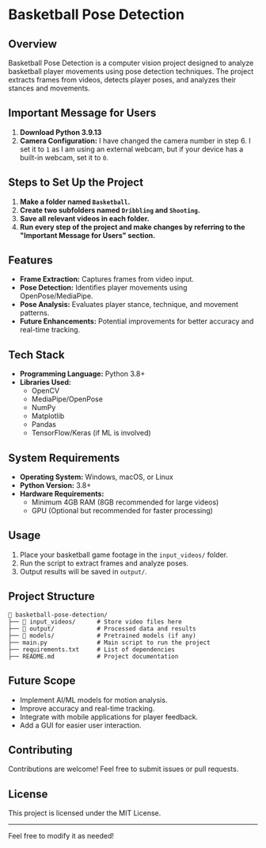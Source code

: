 # Basketball Pose Detection

## Overview
Basketball Pose Detection is a computer vision project designed to analyze basketball player movements using pose detection techniques. The project extracts frames from videos, detects player poses, and analyzes their stances and movements.

## Important Message for Users
1. **Download Python 3.9.13**
2. **Camera Configuration:** I have changed the camera number in step 6. I set it to `1` as I am using an external webcam, but if your device has a built-in webcam, set it to `0`.

## Steps to Set Up the Project
1. **Make a folder named `Basketball`.**
2. **Create two subfolders named `Dribbling` and `Shooting`.**
3. **Save all relevant videos in each folder.**
4. **Run every step of the project and make changes by referring to the "Important Message for Users" section.**

## Features
- **Frame Extraction:** Captures frames from video input.
- **Pose Detection:** Identifies player movements using OpenPose/MediaPipe.
- **Pose Analysis:** Evaluates player stance, technique, and movement patterns.
- **Future Enhancements:** Potential improvements for better accuracy and real-time tracking.

## Tech Stack
- **Programming Language:** Python 3.8+
- **Libraries Used:**
  - OpenCV
  - MediaPipe/OpenPose
  - NumPy
  - Matplotlib
  - Pandas
  - TensorFlow/Keras (if ML is involved)

## System Requirements
- **Operating System:** Windows, macOS, or Linux
- **Python Version:** 3.8+
- **Hardware Requirements:**
  - Minimum 4GB RAM (8GB recommended for large videos)
  - GPU (Optional but recommended for faster processing)



## Usage
1. Place your basketball game footage in the `input_videos/` folder.
2. Run the script to extract frames and analyze poses.
3. Output results will be saved in `output/`.

## Project Structure
```
📂 basketball-pose-detection/
├── 📂 input_videos/      # Store video files here
├── 📂 output/            # Processed data and results
├── 📂 models/            # Pretrained models (if any)
├── main.py              # Main script to run the project
├── requirements.txt     # List of dependencies
├── README.md            # Project documentation
```

## Future Scope
- Implement AI/ML models for motion analysis.
- Improve accuracy and real-time tracking.
- Integrate with mobile applications for player feedback.
- Add a GUI for easier user interaction.

## Contributing
Contributions are welcome! Feel free to submit issues or pull requests.

## License
This project is licensed under the MIT License.

---

Feel free to modify it as needed!
